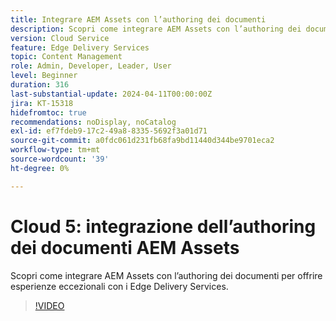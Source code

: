 ```yaml
---
title: Integrare AEM Assets con l’authoring dei documenti
description: Scopri come integrare AEM Assets con l’authoring dei documenti.
version: Cloud Service
feature: Edge Delivery Services
topic: Content Management
role: Admin, Developer, Leader, User
level: Beginner
duration: 316
last-substantial-update: 2024-04-11T00:00:00Z
jira: KT-15318
hidefromtoc: true
recommendations: noDisplay, noCatalog
exl-id: ef7fdeb9-17c2-49a8-8335-5692f3a01d71
source-git-commit: a0fdc061d231fb68fa9bd11440d344be9701eca2
workflow-type: tm+mt
source-wordcount: '39'
ht-degree: 0%

---
```


# Cloud 5: integrazione dell’authoring dei documenti AEM Assets

Scopri come integrare AEM Assets con l’authoring dei documenti per offrire esperienze eccezionali con i Edge Delivery Services.

>[!VIDEO](https://video.tv.adobe.com/v/3428302/?quality=12&learn=on)

